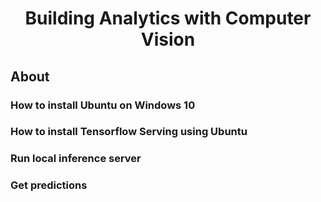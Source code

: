 <h1 align="center">Building Analytics with Computer Vision</h1>

<h2>About</h2>

<h3>How to install Ubuntu on Windows 10</h3>
<p>
  
</p>



<h3>How to install Tensorflow Serving using Ubuntu</h3>
<p>
  
</p>



<h3>Run local inference server</h3>
<p>
  
</p>



<h3>Get predictions</h3>
<p>
  
</p>



